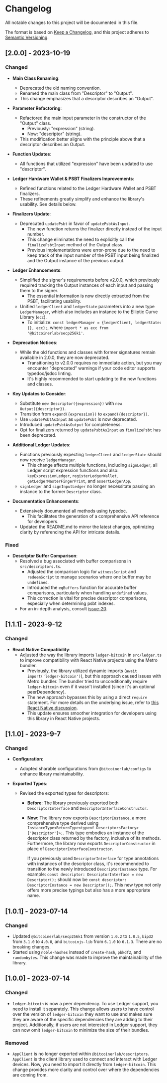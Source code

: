 # Changelog

All notable changes to this project will be documented in this file.

The format is based on [Keep a Changelog](https://keepachangelog.com/en/1.0.0/),
and this project adheres to [Semantic Versioning](https://semver.org/spec/v2.0.0.html).

## [2.0.0] - 2023-10-19

### Changed

- **Main Class Renaming**:
  - Deprecated the old naming convention.
  - Renamed the main class from "Descriptor" to "Output".
  - This change emphasizes that a descriptor describes an "Output".

- **Parameter Refactoring**:
  - Refactored the main input parameter in the constructor of the "Output" class.
    - Previously: "expression" (string).
    - Now: "descriptor" (string).
  - This modification better aligns with the principle above that a descriptor describes an Output.

- **Function Updates**:
  - All functions that utilized "expression" have been updated to use "descriptor".

- **Ledger Hardware Wallet & PSBT Finalizers Improvements**:
  - Refined functions related to the Ledger Hardware Wallet and PSBT finalizers.
  - These refinements greatly simplify and enhance the library's usability. See details below.

- **Finalizers Update**:
  - Deprecated `updatePsbt` in favor of `updatePsbtAsInput`.
    - The new function returns the finalizer directly instead of the input number.
    - This change eliminates the need to explicitly call the `finalizePsbtInput` method of the Output class.
    - Previous implementations were error-prone due to the need to keep track of the input number of the PSBT input being finalized and the Output instance of the previous output.

- **Ledger Enhancements**:
  - Simplified the signer's requirements before v2.0.0, which previously required tracking the Output instances of each input and passing them to the signer.
    - The essential information is now directly extracted from the PSBT, facilitating usability.
  - Unified `ledgerClient` and `ledgerState` parameters into a new type `LedgerManager`, which also includes an instance to the Elliptic Curve Library (`ecc`).
    - To initialize: `const ledgerManager = {ledgerClient, ledgerState: {}, ecc};`, where `import * as ecc from '@bitcoinerlab/secp256k1'`.

- **Deprecation Notices**:
  - While the old functions and classes with former signatures remain available in 2.0.0, they are now deprecated.
    - Transitioning to v2.0.0 requires no immediate action, but you may encounter "deprecated" warnings if your code editor supports typedoc/jsdoc linting.
    - It's highly recommended to start updating to the new functions and classes.

- **Key Updates to Consider**:
  - Substitute `new Descriptor({expression})` with `new Output({descriptor})`.
  - Transition from `expand({expression})` to `expand({descriptor})`.
  - Use `updatePsbtAsInput` as `updatePsbt` is now deprecated.
  - Introduced `updatePsbtAsOutput` for completeness.
  - Opt for finalizers returned by `updatePsbtAsInput` as `finalizePsbt` has been deprecated.

- **Additional Ledger Updates**:
  - Functions previously expecting `ledgerClient` and `ledgerState` should now receive `ledgerManager`.
    - This change affects multiple functions, including `signLedger`, all Ledger script expression functions and also: `keyExpressionLedger`, `registerLedgerWallet`, `getLedgerMasterFingerPrint`, and `assertLedgerApp`.
  - `signLedger` and `signInputLedger` no longer necessitate passing an instance to the former `Descriptor` class.

- **Documentation Enhancements**:
  - Extensively documented all methods using typedoc.
    - This facilitates the generation of a comprehensive API reference for developers.
  - Updated the README.md to mirror the latest changes, optimizing clarity by referencing the API for intricate details.

### Fixed

- **Descriptor Buffer Comparison**:
  - Resolved a bug associated with buffer comparisons in `src/descriptors.ts`.
    - Adjusted the comparison logic for `witnessScript` and `redeemScript` to manage scenarios where one buffer may be `undefined`.
    - Introduced the `eqBuffers` function for accurate buffer comparisons, particularly when handling `undefined` values.
    - This correction is vital for precise descriptor comparisons, especially when determining psbt indexes.
  - For an in-depth analysis, consult [issue-20](https://github.com/bitcoinerlab/descriptors/issues/20).

## [1.1.1] - 2023-9-12

### Changed

- **React Native Compatibility**:
  - Adjusted the way the library imports `ledger-bitcoin` in `src/ledger.ts` to improve compatibility with React Native projects using the Metro bundler.
    - Previously, the library utilized dynamic imports (`await import('ledger-bitcoin')`), but this approach caused issues with Metro bundler. The bundler tried to unconditionally require `ledger-bitcoin` even if it wasn't installed (since it's an optional peerDependency).
    - The new approach bypasses this by using a direct `require` statement. For more details on the underlying issue, refer to [this React Native discussion](https://github.com/react-native-community/discussions-and-proposals/issues/120).
    - This update ensures smoother integration for developers using this library in React Native projects.

## [1.1.0] - 2023-9-7

### Changed

- **Configuration**:
  - Adopted sharable configurations from `@bitcoinerlab/configs` to enhance library maintainability.

- **Exported Types**:
  - Revised the exported types for descriptors:
    - **Before**: The library previously exported both `DescriptorInterface` and `DescriptorInterfaceConstructor`.
    - **Now**: The library now exports `DescriptorInstance`, a more comprehensive type derived using `InstanceType<ReturnType<typeof DescriptorsFactory>['Descriptor']>;`. This type embodies an instance of the descriptor class returned by the factory, inclusive of its methods. Furthermore, the library now exports `DescriptorConstructor` in place of `DescriptorInterfaceConstructor`.

      If you previously used `DescriptorInterface` for type annotations with instances of the descriptor class, it's recommended to transition to the newly introduced `DescriptorInstance` type. For example: `const descriptor: DescriptorInterface = new Descriptor();` should now be `const descriptor: DescriptorInstance = new Descriptor();`. This new type not only offers more precise typings but also has a more appropriate name.

## [1.0.1] - 2023-07-14

### Changed
- Updated `@bitcoinerlab/secp256k1` from version `1.0.2` to `1.0.5`, `bip32` from `3.1.0` to `4.0.0`, and `bitcoinjs-lib` from `6.1.0` to `6.1.3`. There are no breaking changes.
- Started using `noble-hashes` instead of `create-hash`, `pbkdf2`, and `randombytes`. This change was made to improve the maintainability of the library.

## [1.0.0] - 2023-07-14

### Changed

- `ledger-bitcoin` is now a peer dependency. To use Ledger support, you need to install it separately. This change allows users to have control over the version of `ledger-bitcoin` they want to use and makes sure they are aware of the specific dependencies they are adding to their project. Additionally, if users are not interested in Ledger support, they can now omit `ledger-bitcoin` to minimize the size of their bundles.

### Removed

- `AppClient` is no longer exported within `@bitcoinerlab/descriptors`. `AppClient` is the client library used to connect and interact with Ledger devices. Now, you need to import it directly from `ledger-bitcoin`. This change provides more clarity and control over where the dependencies are coming from.
